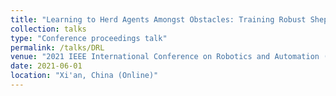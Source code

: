 ```yaml
---
title: "Learning to Herd Agents Amongst Obstacles: Training Robust Shepherding Behaviors using Deep Reinforcement Learning"
collection: talks
type: "Conference proceedings talk"
permalink: /talks/DRL
venue: "2021 IEEE International Conference on Robotics and Automation (ICRA 2021)"
date: 2021-06-01
location: "Xi'an, China (Online)"
---
```



